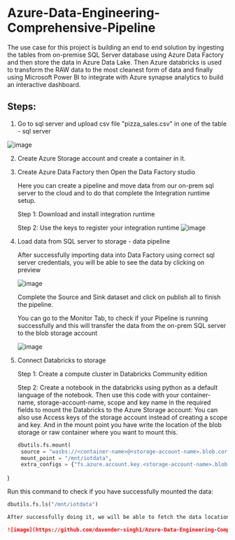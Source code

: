# Azure-Data-Engineering-Comprehensive-Pipeline
The use case for this project is building an end to end solution by ingesting the tables from on-premise SQL Server database using Azure Data Factory and then store the data in Azure Data Lake. Then Azure databricks is used to transform the RAW data to the most cleanest form of data and  finally using Microsoft Power BI to integrate with Azure synapse analytics to build an interactive dashboard. 

## Steps:
1. Go to sql server and upload csv file "pizza_sales.csv" in one of the table - sql server
   
![image](https://github.com/davender-singh1/Azure-Data-Engineering-Comprehensive-Pipeline/assets/106000634/15a2498c-3f4f-4ef4-9a1c-5d89612b0806)

2. Create Azure Storage account and create a container in it.
   
3. Create Azure Data Factory then Open the Data Factory studio
   
   Here you can create a pipeline and move data from our on-prem sql server to the cloud and to do that complete the Integration runtime setup.
   
   Step 1: Download and install integration runtime
   
   Step 2: Use the keys to register your integration runtime
   ![image](https://github.com/davender-singh1/Azure-Data-Engineering-Comprehensive-Pipeline/assets/106000634/18e576e0-17a4-4115-86f2-831e35e339da)

4. Load data from SQL server to storage - data pipeline

   After successfully importing data into Data Factory using correct sql server credentials, you will be able to see the data by clicking on preview
   
   ![image](https://github.com/davender-singh1/Azure-Data-Engineering-Comprehensive-Pipeline/assets/106000634/a3d4b1e3-b826-4b5e-86af-444b02c5ca51)

   Complete the Source and Sink dataset and click on publish all to finish the pipeline.

   You can go to the Monitor Tab, to check if your Pipeline is running successfully and this will transfer the data from the on-prem SQL server to the blob storage account

   ![image](https://github.com/davender-singh1/Azure-Data-Engineering-Comprehensive-Pipeline/assets/106000634/1f2ccf7a-c2ba-49ea-8a15-d40eb1b4a048)

5. Connect Databricks to storage
   
   Step 1: Create a compute cluster in Databricks Community edition
   
   Step 2: Create a notebook in the databricks using python as a default language of the notebook. Then use this code with your container-name, storage-account-name, scope and key name in the required fields to mount the Databricks to the Azure Storage account:
   You can also use Access keys of the storage account instead of creating a scope and key. And in the mount point you have write the location of the blob storage or raw container where you want to mount this.
   
   ```python
   dbutils.fs.mount(
    source = "wasbs://<container-name>@<storage-account-name>.blob.core.windows.net",
    mount_point = "/mnt/iotdata",
    extra_configs = {"fs.azure.account.key.<storage-account-name>.blob.core.windows.net":dbutils.secrets.get(scope = "<scope-name", key = "<key-name")}
)

   Run this command to check if you have successfully mounted the data:
   ```python
   dbutils.fs.ls("/mnt/iotdata")

   After successfully doing it, we will be able to fetch the data location where it's mounted using the above command.

   ![image](https://github.com/davender-singh1/Azure-Data-Engineering-Comprehensive-Pipeline/assets/106000634/195a6895-ad23-4657-ae1a-15d1a1f41c13)

   


   
